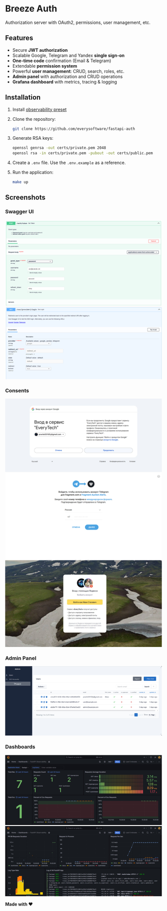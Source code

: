 # Breeze Auth

Authorization server with OAuth2, permissions, user management, etc.

## Features

- Secure **JWT authorization**
- Scalable Google, Telegram and Yandex **single sign-on**
- **One-time code** confirmation (Email & Telegram)
- Extendable **permission system**
- Powerful **user management**: CRUD, search, roles, etc.
- **Admin panel** with authorization and CRUD operations
- **Grafana dashboard** with metrics, tracing & logging

## Installation

1. Install [observability preset](https://github.com/everysoftware/fastapi-obs)
2. Clone the repository:

    ```bash
    git clone https://github.com/everysoftware/fastapi-auth
    ```

3. Generate RSA keys:

    ```bash
    openssl genrsa -out certs/private.pem 2048
    openssl rsa -in certs/private.pem -pubout -out certs/public.pem
    ```

4. Create a `.env` file. Use the `.env.example` as a reference.
5. Run the application:

    ```bash
    make up
    ```

## Screenshots

### Swagger UI

![Swagger Auth](assets/swagger_auth.png)
![Swagger OAuth](assets/swagger_oauth.png)

### Consents

![Google](assets/google_consent.png)
![Telegram](assets/telegram_consent.png)
![Yandex](assets/yandex_consent.png)

### Admin Panel

![Admin Panel](assets/admin_panel.png)

### Dashboards

![Metrics](assets/dashboard_metrics.png)
![Logs](assets/dashboards_logs.png)

**Made with ❤️**
